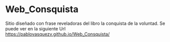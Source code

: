 # Web_Consquista
Sitio diseñado con frase reveladoras del libro la conquista de la voluntad.
Se puede ver en la siguiente Url  https://pablovasquezv.github.io/Web_Consquista/
